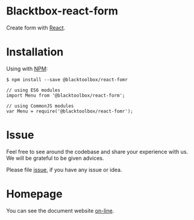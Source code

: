 # Blacktbox-react-form

Create form with [React](https://facebook.github.io/react).

# Installation

Using with [NPM](https://www.npmjs.com/):

    $ npm install --save @blacktoolbox/react-fomr

    // using ES6 modules
    import Menu from '@blacktoolbox/react-form';

    // using CommonJS modules
    var Menu = require('@blacktoolbox/react-fomr');

# Issue

Feel free to see around the codebase and share your experience with us. We will be grateful to be given advices. 

Please file [issue](https://github.com/BlackToolBoxLaboratory/react-form/issues), if you have any issue or idea.

# Homepage

You can see the document website [on-line](https://blacktoolboxlaboratory.github.io/react/v2/#/packages/form/basic).
